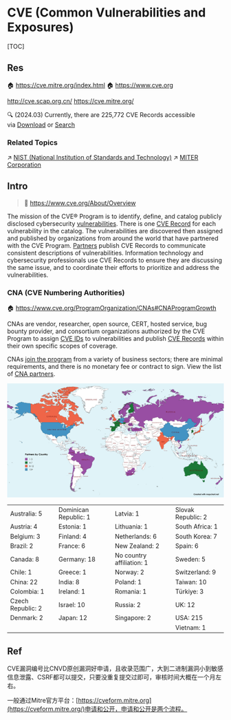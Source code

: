# CVE (Common Vulnerabilities and Exposures)

[TOC]



## Res
🏠 https://cve.mitre.org/index.html
🏠 https://www.cve.org

http://cve.scap.org.cn/
https://cve.mitre.org/

🔍 (2024.03) Currently, there are 225,772 CVE Records accessible via [Download](https://www.cve.org/Downloads) or [Search](https://cve.mitre.org/cve/search_cve_list.html)


### Related Topics
↗ [NIST (National Institution of Standards and Technology)](../../../../../../../🗺%20CS%20Overview/Laws%20&%20Regulations%20in%20Electronic%20&%20Information%20Fields/🇺🇸%20IT%20Laws%20&%20Institutions%20in%20United%20States/NIST%20(National%20Institution%20of%20Standards%20and%20Technology).md)
↗ [MITER Corporation](../../../../../../../🗺%20CS%20Overview/Electronics%20&%20Information%20Technologies%20Business%20Fields%20Research/📌%20Industry-Specific%20Companies/🛌%20Security%20Industry%20&%20Companies/MITER%20Corporation.md)



## Intro
> 🔗 https://www.cve.org/About/Overview

The mission of the CVE® Program is to identify, define, and catalog publicly disclosed cybersecurity [vulnerabilities](https://www.cve.org/ResourcesSupport/Glossary?activeTerm=glossaryVulnerability). There is one [CVE Record](https://www.cve.org/ResourcesSupport/Glossary?activeTerm=glossaryRecord) for each vulnerability in the catalog. The vulnerabilities are discovered then assigned and published by organizations from around the world that have partnered with the CVE Program. [Partners](https://www.cve.org/PartnerInformation/ListofPartners) publish CVE Records to communicate consistent descriptions of vulnerabilities. Information technology and cybersecurity professionals use CVE Records to ensure they are discussing the same issue, and to coordinate their efforts to prioritize and address the vulnerabilities.


### CNA (CVE Numbering Authorities)
🏠 https://www.cve.org/ProgramOrganization/CNAs#CNAProgramGrowth

CNAs are vendor, researcher, open source, CERT, hosted service, bug bounty provider, and consortium organizations authorized by the CVE Program to assign [CVE IDs](https://www.cve.org/ResourcesSupport/Glossary?activeTerm=glossaryCVEID) to vulnerabilities and publish [CVE Records](https://www.cve.org/ResourcesSupport/Glossary?activeTerm=glossaryRecord) within their own specific scopes of coverage. 

CNAs [join the program](https://www.cve.org/PartnerInformation/Partner#CNA) from a variety of business sectors; there are minimal requirements, and there is no monetary fee or contract to sign. View the list of [CNA partners](https://www.cve.org/PartnerInformation/ListofPartners).

![](../../../../../../../../Assets/Pics/Pasted%20image%2020240905125841.png)

|                   |                       |                           |                    |
| ----------------- | --------------------- | ------------------------- | ------------------ |
| Australia: 5      | Dominican Republic: 1 | Latvia: 1                 | Slovak Republic: 2 |
| Austria: 4        | Estonia: 1            | Lithuania: 1              | South Africa: 1    |
| Belgium: 3        | Finland: 4            | Netherlands: 6            | South Korea: 7     |
| Brazil: 2         | France: 6             | New Zealand: 2            | Spain: 6           |
| Canada: 8         | Germany: 18           | No country affiliation: 1 | Sweden: 5          |
| Chile: 1          | Greece: 1             | Norway: 2                 | Switzerland: 9     |
| China: 22         | India: 8              | Poland: 1                 | Taiwan: 10         |
| Colombia: 1       | Ireland: 1            | Romania: 1                | Türkiye: 3         |
| Czech Republic: 2 | Israel: 10            | Russia: 2                 | UK: 12             |
| Denmark: 2        | Japan: 12             | Singapore: 2              | USA: 215           |
|                   |                       |                           | Vietnam: 1         |



## Ref
[👍 CVE漏洞编号申请和公开流程]: https://blog.hackall.cn/cvesubmit/614.html

CVE漏洞编号比CNVD原创漏洞好申请，且收录范围广，大到二进制漏洞小到敏感信息泄露、CSRF都可以提交，只要没重复提交过即可，审核时间大概在一个月左右。

一般通过Mitre官方平台：[https://cveform.mitre.org](https://cveform.mitre.org/)申请和公开，申请和公开是两个流程。

